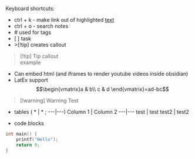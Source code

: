 
Keyboard shortcuts:
- ctrl + k - make link out of highlighted [text](https://www.google.com)
- ctrl + o - search notes
- \# used for tags
- \[ \] task
- \>[!tip] creates callout
>[!tip] Tip callout  
> example

- Can embed html (and iframes to render youtube videos inside obsidian)
- LatEx support 
$$\begin{vmatrix}a & b\\
c & d
\end{vmatrix}=ad-bc$$
>[!warning] Warning
Test

- tables ( \* \| \* ; \---|---)
Column 1 | Column 2
---|---
test | test
test2 | test2

- code blocks
```c++
int main() {
	printf("Hello");
	return 0;
}
```

